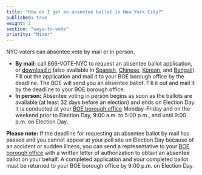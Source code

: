 ```yaml
---
title: "How do I get an absentee ballot in New York City?"
published: true
weight: 2
section: "ways-to-vote"
priority: "Minor"
---
```


NYC voters can absentee vote by mail or in person.  
- **By mail:** call 866-VOTE-NYC to request an absentee ballot application, or [download it](http://www.vote.nyc.ny.us/downloads/pdf/forms/boe/absenteevoting/absenglish.pdf) (also available in [Spanish](http://www.vote.nyc.ny.us/downloads/pdf/forms/boe/absenteevoting/absspanish.pdf), [Chinese](http://www.vote.nyc.ny.us/downloads/pdf/forms/boe/absenteevoting/abschinese.pdf), [Korean](http://www.vote.nyc.ny.us/downloads/pdf/forms/boe/absenteevoting/abskorean.pdf), and [Bengali](http://www.vote.nyc.ny.us/downloads/pdf/forms/boe/absenteevoting/absbengali.pdf)). Fill out the application and mail it to your BOE borough office by the deadline. The BOE will send you an absentee ballot. Fill it out and mail it by the deadline to your BOE borough office.  
- **In person:** Absentee voting in person begins as soon as the ballots are available (at least 32 days before an election) and ends on Election Day. It is conducted at your [BOE borough office](http://vote.nyc.ny.us/html/contact/offices.shtml) Monday–Friday and on the weekend prior to Election Day, 9:00 a.m. to 5:00 p.m., and until 9:00 p.m. on Election Day.  

**Please note:** If the deadline for requesting an absentee ballot by mail has passed and you cannot appear at your poll site on Election Day because of an accident or sudden illness, you can send a representative to your [BOE borough office](http://vote.nyc.ny.us/html/contact/offices.shtml) with a written letter of authorization to obtain an absentee ballot on your behalf. A completed application and your completed ballot must be returned to your BOE borough office by 9:00 p.m. on Election Day.  

